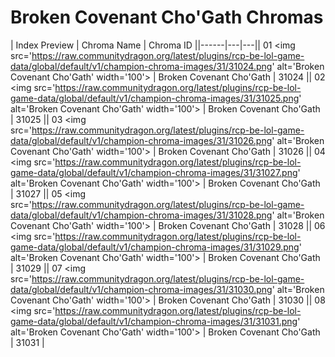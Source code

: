 # Broken Covenant Cho'Gath Chromas

| Index  Preview | Chroma Name | Chroma ID ||------|---|---|| 01  <img src='https://raw.communitydragon.org/latest/plugins/rcp-be-lol-game-data/global/default/v1/champion-chroma-images/31/31024.png' alt='Broken Covenant Cho'Gath' width='100'> | Broken Covenant Cho'Gath | 31024 || 02  <img src='https://raw.communitydragon.org/latest/plugins/rcp-be-lol-game-data/global/default/v1/champion-chroma-images/31/31025.png' alt='Broken Covenant Cho'Gath' width='100'> | Broken Covenant Cho'Gath | 31025 || 03  <img src='https://raw.communitydragon.org/latest/plugins/rcp-be-lol-game-data/global/default/v1/champion-chroma-images/31/31026.png' alt='Broken Covenant Cho'Gath' width='100'> | Broken Covenant Cho'Gath | 31026 || 04  <img src='https://raw.communitydragon.org/latest/plugins/rcp-be-lol-game-data/global/default/v1/champion-chroma-images/31/31027.png' alt='Broken Covenant Cho'Gath' width='100'> | Broken Covenant Cho'Gath | 31027 || 05  <img src='https://raw.communitydragon.org/latest/plugins/rcp-be-lol-game-data/global/default/v1/champion-chroma-images/31/31028.png' alt='Broken Covenant Cho'Gath' width='100'> | Broken Covenant Cho'Gath | 31028 || 06  <img src='https://raw.communitydragon.org/latest/plugins/rcp-be-lol-game-data/global/default/v1/champion-chroma-images/31/31029.png' alt='Broken Covenant Cho'Gath' width='100'> | Broken Covenant Cho'Gath | 31029 || 07  <img src='https://raw.communitydragon.org/latest/plugins/rcp-be-lol-game-data/global/default/v1/champion-chroma-images/31/31030.png' alt='Broken Covenant Cho'Gath' width='100'> | Broken Covenant Cho'Gath | 31030 || 08  <img src='https://raw.communitydragon.org/latest/plugins/rcp-be-lol-game-data/global/default/v1/champion-chroma-images/31/31031.png' alt='Broken Covenant Cho'Gath' width='100'> | Broken Covenant Cho'Gath | 31031 |